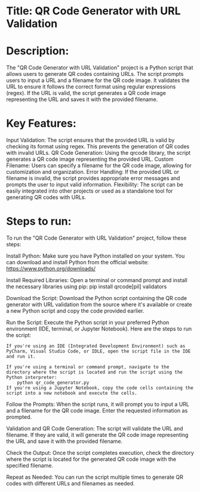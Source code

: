 # Title: QR Code Generator with URL Validation

# Description:
The "QR Code Generator with URL Validation" project is a Python script that allows users to generate QR codes containing URLs. The script prompts users to input a URL and a filename for the QR code image. It validates the URL to ensure it follows the correct format using regular expressions (regex). If the URL is valid, the script generates a QR code image representing the URL and saves it with the provided filename.


# Key Features:

Input Validation: The script ensures that the provided URL is valid by checking its format using regex. This prevents the generation of QR codes with invalid URLs.
QR Code Generation: Using the qrcode library, the script generates a QR code image representing the provided URL.
Custom Filename: Users can specify a filename for the QR code image, allowing for customization and organization.
Error Handling: If the provided URL or filename is invalid, the script provides appropriate error messages and prompts the user to input valid information.
Flexibility: The script can be easily integrated into other projects or used as a standalone tool for generating QR codes with URLs.


# Steps to run:

To run the "QR Code Generator with URL Validation" project, follow these steps:

Install Python: Make sure you have Python installed on your system. You can download and install Python from the official website: https://www.python.org/downloads/

Install Required Libraries: Open a terminal or command prompt and install the necessary libraries using pip:
    pip install qrcode[pil] validators

Download the Script: Download the Python script containing the QR code generator with URL validation from the source where it's available or create a new Python script and copy the code provided earlier.

Run the Script: Execute the Python script in your preferred Python environment (IDE, terminal, or Jupyter Notebook). Here are the steps to run the script:

    If you're using an IDE (Integrated Development Environment) such as PyCharm, Visual Studio Code, or IDLE, open the script file in the IDE and run it.

    If you're using a terminal or command prompt, navigate to the directory where the script is located and run the script using the Python interpreter:
        python qr_code_generator.py
    If you're using a Jupyter Notebook, copy the code cells containing the script into a new notebook and execute the cells.

Follow the Prompts: When the script runs, it will prompt you to input a URL and a filename for the QR code image. Enter the requested information as prompted.

Validation and QR Code Generation: The script will validate the URL and filename. If they are valid, it will generate the QR code image representing the URL and save it with the provided filename.

Check the Output: Once the script completes execution, check the directory where the script is located for the generated QR code image with the specified filename.

Repeat as Needed: You can run the script multiple times to generate QR codes with different URLs and filenames as needed.